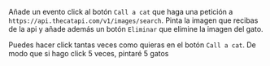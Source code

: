 Añade un evento click al botón `Call a cat` que haga una petición a `https://api.thecatapi.com/v1/images/search`. Pinta la imagen que recibas de la api y añade además un botón `Eliminar` que elimine la imagen del gato.

Puedes hacer click tantas veces como quieras en el botón `Call a cat`. De modo que si hago click 5 veces, pintaré 5 gatos


